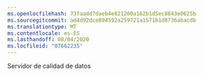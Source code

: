 ```yaml
---
ms.openlocfilehash: 73faadd7daeb4e821200a162b1d5ec8843e0625b
ms.sourcegitcommit: ad4d92dce894592a259721a1571b1d8736abacdb
ms.translationtype: MT
ms.contentlocale: es-ES
ms.lasthandoff: 08/04/2020
ms.locfileid: "87662235"
---
```

Servidor de calidad de datos
